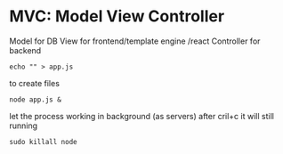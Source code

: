 # MVC: Model View Controller 

Model for DB
View for frontend/template engine /react
Controller for backend 

```
echo "" > app.js 
```
to create files

```
node app.js &
```
let the process working in background (as servers)
after cril+c it will still running

```
sudo killall node
```